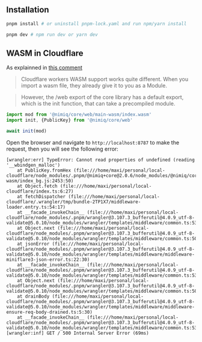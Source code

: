 ## Installation

```bash
pnpm install # or uninstall pnpm-lock.yaml and run npm/yarn install
```

```bash
pnpm dev # npm run dev or yarn dev
```

## WASM in Cloudflare

As explainned in [this comment](https://github.com/nimiq/core-rs-albatross/issues/3277#issuecomment-2646614887)

> Cloudflare workers WASM support works quite different. When you import a wasm file, they already give it to you as a Module.

> However, the /web export of the core library has a default export, which is the init function, that can take a precompiled module.

```ts
import mod from '@nimiq/core/web/main-wasm/index.wasm'
import init, {PublicKey} from '@nimiq/core/web'

await init(mod)
```

Open the browser and navigate to `http://localhost:8787` to make the request, then you will see the following error:

```
[wrangler:err] TypeError: Cannot read properties of undefined (reading '__wbindgen_malloc')
    at PublicKey.fromHex (file:///home/maxi/personal/local-cloudflare/node_modules/.pnpm/@nimiq+core@2.0.6/node_modules/@nimiq/core/bundler/main-wasm/index_bg.js:2453:50)
    at Object.fetch (file:///home/maxi/personal/local-cloudflare/index.ts:6:27)
    at fetchDispatcher (file:///home/maxi/personal/local-cloudflare/.wrangler/tmp/bundle-2TP1X7/middleware-loader.entry.ts:54:17)
    at __facade_invokeChain__ (file:///home/maxi/personal/local-cloudflare/node_modules/.pnpm/wrangler@3.107.3_bufferutil@4.0.9_utf-8-validate@5.0.10/node_modules/wrangler/templates/middleware/common.ts:53:9)
    at Object.next (file:///home/maxi/personal/local-cloudflare/node_modules/.pnpm/wrangler@3.107.3_bufferutil@4.0.9_utf-8-validate@5.0.10/node_modules/wrangler/templates/middleware/common.ts:50:11)
    at jsonError (file:///home/maxi/personal/local-cloudflare/node_modules/.pnpm/wrangler@3.107.3_bufferutil@4.0.9_utf-8-validate@5.0.10/node_modules/wrangler/templates/middleware/middleware-miniflare3-json-error.ts:22:30)
    at __facade_invokeChain__ (file:///home/maxi/personal/local-cloudflare/node_modules/.pnpm/wrangler@3.107.3_bufferutil@4.0.9_utf-8-validate@5.0.10/node_modules/wrangler/templates/middleware/common.ts:53:9)
    at Object.next (file:///home/maxi/personal/local-cloudflare/node_modules/.pnpm/wrangler@3.107.3_bufferutil@4.0.9_utf-8-validate@5.0.10/node_modules/wrangler/templates/middleware/common.ts:50:11)
    at drainBody (file:///home/maxi/personal/local-cloudflare/node_modules/.pnpm/wrangler@3.107.3_bufferutil@4.0.9_utf-8-validate@5.0.10/node_modules/wrangler/templates/middleware/middleware-ensure-req-body-drained.ts:5:30)
    at __facade_invokeChain__ (file:///home/maxi/personal/local-cloudflare/node_modules/.pnpm/wrangler@3.107.3_bufferutil@4.0.9_utf-8-validate@5.0.10/node_modules/wrangler/templates/middleware/common.ts:53:9)
[wrangler:inf] GET / 500 Internal Server Error (69ms)
```
